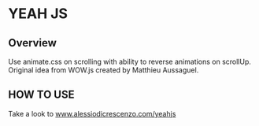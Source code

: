 YEAH JS
=====


Overview
--------
Use animate.css on scrolling with ability to reverse animations on scrollUp. Original idea from WOW.js created by Matthieu Aussaguel.

HOW TO USE
--------
Take a look to www.alessiodicrescenzo.com/yeahjs
